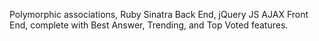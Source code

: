 Polymorphic associations, Ruby Sinatra Back End, jQuery JS AJAX Front End, complete with Best Answer, Trending, and Top Voted features.
